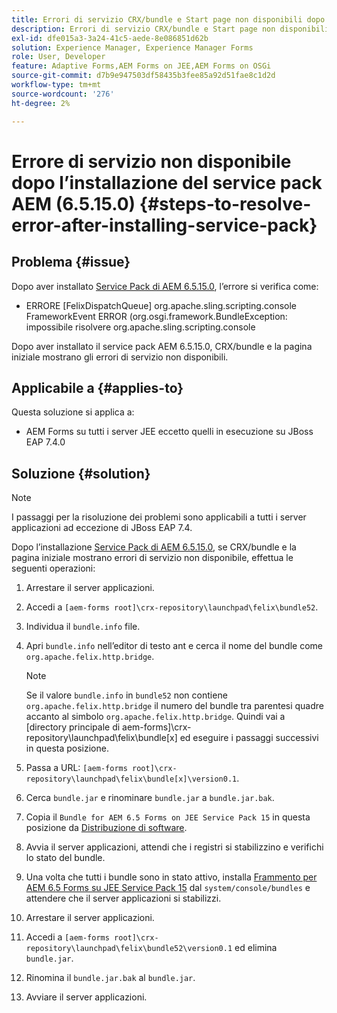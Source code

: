 ```yaml
---
title: Errori di servizio CRX/bundle e Start page non disponibili dopo l’installazione del service pack 6.5.15.0 più recente
description: Errori di servizio CRX/bundle e Start page non disponibili dopo l’installazione del service pack 6.5.15.0 più recente
exl-id: dfe015a3-3a24-41c5-aede-8e086851d62b
solution: Experience Manager, Experience Manager Forms
role: User, Developer
feature: Adaptive Forms,AEM Forms on JEE,AEM Forms on OSGi
source-git-commit: d7b9e947503df58435b3fee85a92d51fae8c1d2d
workflow-type: tm+mt
source-wordcount: '276'
ht-degree: 2%

---
```


# Errore di servizio non disponibile dopo l’installazione del service pack AEM (6.5.15.0) {#steps-to-resolve-error-after-installing-service-pack}

## Problema   {#issue}

Dopo aver installato [Service Pack di AEM 6.5.15.0](https://experience.adobe.com/#/downloads/content/software-distribution/en/aem.html?package=/content/software-distribution/en/details.html/content/dam/aem/public/adobe/packages/cq650/servicepack/aem-service-pkg-6.5.15.0.zip), l’errore si verifica come:
* ERRORE [FelixDispatchQueue] org.apache.sling.scripting.console FrameworkEvent ERROR (org.osgi.framework.BundleException: impossibile risolvere org.apache.sling.scripting.console

Dopo aver installato il service pack AEM 6.5.15.0, CRX/bundle e la pagina iniziale mostrano gli errori di servizio non disponibili.

## Applicabile a {#applies-to}

Questa soluzione si applica a:
* AEM Forms su tutti i server JEE eccetto quelli in esecuzione su JBoss EAP 7.4.0

## Soluzione {#solution}

>[!NOTE]
>
>I passaggi per la risoluzione dei problemi sono applicabili a tutti i server applicazioni ad eccezione di JBoss EAP 7.4.

Dopo l’installazione [Service Pack di AEM 6.5.15.0](https://experience.adobe.com/#/downloads/content/software-distribution/en/aem.html?package=/content/software-distribution/en/details.html/content/dam/aem/public/adobe/packages/cq650/servicepack/aem-service-pkg-6.5.15.0.zip), se CRX/bundle e la pagina iniziale mostrano errori di servizio non disponibile, effettua le seguenti operazioni:

1. Arrestare il server applicazioni.
1. Accedi a `[aem-forms root]\crx-repository\launchpad\felix\bundle52`.
1. Individua il `bundle.info` file.
1. Apri `bundle.info` nell’editor di testo ant e cerca il nome del bundle come `org.apache.felix.http.bridge`.

   >[!NOTE]
   >
   >Se il valore `bundle.info` in `bundle52` non contiene `org.apache.felix.http.bridge` il numero del bundle tra parentesi quadre accanto al simbolo `org.apache.felix.http.bridge`. Quindi vai a [directory principale di aem-forms]\crx-repository\launchpad\felix\bundle[x] ed eseguire i passaggi successivi in questa posizione.

1. Passa a URL: `[aem-forms root]\crx-repository\launchpad\felix\bundle[x]\version0.1`.
1. Cerca `bundle.jar` e rinominare `bundle.jar` a `bundle.jar.bak`.
1. Copia il `Bundle for AEM 6.5 Forms on JEE Service Pack 15` in questa posizione da [Distribuzione di software](https://experience.adobe.com/#/downloads/content/software-distribution/en/aem.html?package=/content/software-distribution/en/details.html/content/dam/aem/public/adobe/packages/cq650/featurepack/bundle.jar).
1. Avvia il server applicazioni, attendi che i registri si stabilizzino e verifichi lo stato del bundle.
1. Una volta che tutti i bundle sono in stato attivo, installa [Frammento per AEM 6.5 Forms su JEE Service Pack 15](https://experience.adobe.com/#/downloads/content/software-distribution/en/aem.html?package=/content/software-distribution/en/details.html/content/dam/aem/public/adobe/packages/cq650/featurepack/org.apache.felix.http.servlet-api-1.2.0_fragment_full.jar) dal `system/console/bundles` e attendere che il server applicazioni si stabilizzi.
1. Arrestare il server applicazioni.
1. Accedi a `[aem-forms root]\crx-repository\launchpad\felix\bundle52\version0.1` ed elimina `bundle.jar`.
1. Rinomina il `bundle.jar.bak` al `bundle.jar`.
1. Avviare il server applicazioni.
